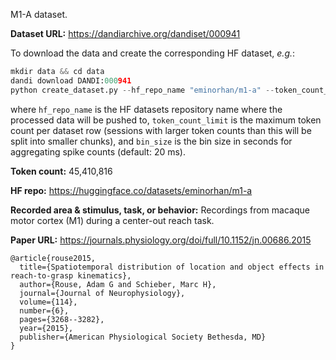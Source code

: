 M1-A dataset. 

**Dataset URL:** https://dandiarchive.org/dandiset/000941

To download the data and create the corresponding HF dataset, *e.g.*:
```python
mkdir data && cd data
dandi download DANDI:000941
python create_dataset.py --hf_repo_name "eminorhan/m1-a" --token_count_limit 10_000_000 --bin_size 0.02
```
where `hf_repo_name` is the HF datasets repository name where the processed data will be pushed to, `token_count_limit` is the maximum token count per dataset row (sessions with larger token counts than this will be split into smaller chunks), and `bin_size` is the bin size in seconds for aggregating spike counts (default: 20 ms).

**Token count:** 45,410,816

**HF repo:** https://huggingface.co/datasets/eminorhan/m1-a

**Recorded area & stimulus, task, or behavior:** Recordings from macaque motor cortex (M1) during a center-out reach task.

**Paper URL:** https://journals.physiology.org/doi/full/10.1152/jn.00686.2015

```
@article{rouse2015,
  title={Spatiotemporal distribution of location and object effects in reach-to-grasp kinematics},
  author={Rouse, Adam G and Schieber, Marc H},
  journal={Journal of Neurophysiology},
  volume={114},
  number={6},
  pages={3268--3282},
  year={2015},
  publisher={American Physiological Society Bethesda, MD}
}
```